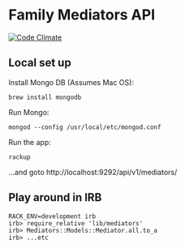 # Family Mediators API
[![Code Climate](https://codeclimate.com/github/ministryofjustice/family-mediators-api/badges/gpa.svg)](https://codeclimate.com/github/ministryofjustice/family-mediators-api)

## Local set up

Install Mongo DB (Assumes Mac OS):

    brew install mongodb

Run Mongo:

    mongod --config /usr/local/etc/mongod.conf

Run the app:

    rackup

...and goto http://localhost:9292/api/v1/mediators/


## Play around in IRB

    RACK_ENV=development irb
    irb> require_relative 'lib/mediators'
    irb> Mediators::Models::Mediator.all.to_a
    irb> ...etc
